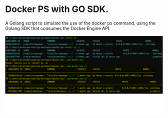 # Docker PS with GO SDK.

A Golang script to simulate the use of the docker ps command, using the Golang SDK that consumes the Docker Engine API.

![Example](docker-ps-st.png)
